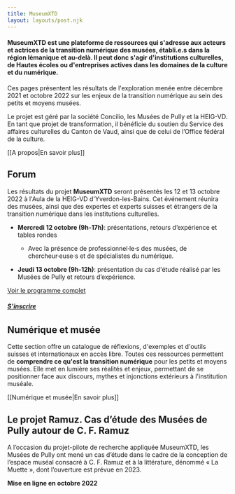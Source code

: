 ```yaml
---
title: MuseumXTD
layout: layouts/post.njk
---
```


#### **MuseumXTD** est une plateforme de ressources qui s'adresse aux acteurs et actrices de la transition numérique des musées, établi.e.s dans la région lémanique et au-delà. Il peut donc s'agir d'institutions culturelles, de Hautes écoles ou d'entreprises actives dans les domaines de la culture et du numérique.

Ces pages présentent les résultats de l'exploration menée entre décembre 2021 et octobre 2022 sur les enjeux de la transition numérique au sein des petits et moyens musées.

Le projet est géré par la société Concilio, les Musées de Pully et la HEIG-VD. En tant que projet de transformation, il bénéficie du soutien du Service des affaires culturelles du Canton de Vaud, ainsi que de celui de l’Office fédéral de la culture.

[[A propos|En savoir plus]]

## Forum
Les résultats du projet **MuseumXTD** seront présentés les 12 et 13 octobre 2022 à l'Aula de la HEIG-VD d'Yverdon-les-Bains. Cet événement réunira des musées, ainsi que des expertes et experts suisses et étrangers de la transition numérique dans les institutions culturelles.

- **Mercredi 12 octobre (9h-17h)**: présentations, retours d’expérience et tables rondes
	- Avec la présence de professionnel·le·s des musées, de chercheur·euse·s et de spécialistes du numérique.

- **Jeudi 13 octobre (9h-12h)**: présentation du cas d'étude réalisé par les Musées de Pully et retours d’expérience.

[Voir le programme complet](Navigation/Forum/index.html#Programme)

###### **[S'inscrire](https://6e13e580.sibforms.com/serve/MUIEAL7WIqi0wyrRlslySnC_2I3LMX7t4xeWf_-hw2urydjKTUklScu7dD6zP9PzARXMkVGC-wEil_uh5-ajRQqG2DvgmZ9YpXWI-PucLHo_TS2XhABKAqcxA_FfmdYeTFMD2mwtQmPoYmE-w8-PmrApukIiJosKw2brg2NMSC_Gll-2eKZho97_l0cIYsnQ-O1TQIamDbcXikR1)**

## Numérique et musée
Cette section offre un catalogue de réflexions, d'exemples et d'outils suisses et internationaux en accès libre. Toutes ces ressources permettent de **comprendre ce qu'est la transition numérique** pour les petits et moyens musées.
Elle met en lumière ses réalités et enjeux, permettant de se positionner face aux discours, mythes et injonctions extérieurs à l'institution muséale.

[[Numérique et musée|En savoir plus]]

## Le projet Ramuz. Cas d’étude des Musées de Pully autour de C. F. Ramuz
A l’occasion du projet-pilote de recherche appliquée MuseumXTD, les Musées de Pully ont mené un cas d’étude dans le cadre de la conception de l’espace muséal consacré à C. F. Ramuz et à la littérature, dénommé « La Muette », dont l’ouverture est prévue en 2023.

**Mise en ligne en octobre 2022**